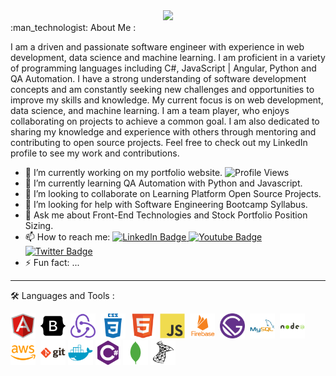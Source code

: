 <div id="header" align="center">
  <img src="https://media.giphy.com/media/jdPMeyv9rn0hZHh8n9/giphy.gif" width="100"/>
</div>
:man_technologist: About Me :
<p>
  I am a driven and passionate software engineer with experience in web development, data science and machine learning. I am proficient in a variety of programming languages including C#, JavaScript | Angular, Python and QA Automation. I have a strong understanding of software development concepts and am constantly seeking new challenges and opportunities to improve my skills and knowledge. My current focus is on web development, data science, and machine learning. I am a team player, who enjoys collaborating on projects to achieve a common goal. I am also dedicated to sharing my knowledge and experience with others through mentoring and contributing to open source projects. Feel free to check out my LinkedIn profile to see my work and contributions.
</p>

- 🔭 I’m currently working on my portfolio website. 
  <img src="https://komarev.com/ghpvc/?username=janatbek&style=flat-square&color=blue" alt="Profile Views"/>
- 🌱 I’m currently learning QA Automation with Python and Javascript.
- 👯 I’m looking to collaborate on Learning Platform Open Source Projects.
- 🤔 I’m looking for help with Software Engineering Bootcamp Syllabus. 
- 💬 Ask me about Front-End Technologies and Stock Portfolio Position Sizing. 
- 📫 How to reach me: 
    <a href="https://www.linkedin.com/in/jsharsheyev">
      <img src="https://img.shields.io/badge/LinkedIn-blue?style=for-the-badge&logo=linkedin&logoColor=white" alt="LinkedIn Badge"/>
    </a>
    <a href="https://youtube.com/@janatbek">
      <img src="https://img.shields.io/badge/YouTube-red?style=for-the-badge&logo=youtube&logoColor=white" alt="Youtube Badge"/>
    </a>
    <a href="https://twitter.com/janatbek">
      <img src="https://img.shields.io/badge/Twitter-blue?style=for-the-badge&logo=twitter&logoColor=white" alt="Twitter Badge"/>
    </a>
- ⚡ Fun fact: ...
---

:hammer_and_wrench: Languages and Tools :
<div>
	<img
		src="https://github.com/devicons/devicon/blob/master/icons/angularjs/angularjs-original.svg"
		title="Angular"
		alt="Angular"
		width="40"
		height="40"
	/>&nbsp;
	<img
		src="https://github.com/devicons/devicon/blob/master/icons/bootstrap/bootstrap-plain.svg"
		title="Bootstrap"
		alt="Bootstrap"
		width="40"
		height="40"
	/>&nbsp;
	<img
		src="https://github.com/devicons/devicon/blob/master/icons/redux/redux-original.svg"
		title="Redux"
		alt="Redux "
		width="40"
		height="40"
	/>&nbsp;
	<img
		src="https://github.com/devicons/devicon/blob/master/icons/css3/css3-plain-wordmark.svg"
		title="CSS3"
		alt="CSS"
		width="40"
		height="40"
	/>&nbsp;
	<img
		src="https://github.com/devicons/devicon/blob/master/icons/html5/html5-original.svg"
		title="HTML5"
		alt="HTML"
		width="40"
		height="40"
	/>&nbsp;
	<img
		src="https://github.com/devicons/devicon/blob/master/icons/javascript/javascript-original.svg"
		title="JavaScript"
		alt="JavaScript"
		width="40"
		height="40"
	/>&nbsp;
	<img
		src="https://github.com/devicons/devicon/blob/master/icons/firebase/firebase-plain-wordmark.svg"
		title="Firebase"
		alt="Firebase"
		width="40"
		height="40"
	/>&nbsp;
	<img
		src="https://github.com/devicons/devicon/blob/master/icons/gatsby/gatsby-original.svg"
		title="Gatsby"
		alt="Gatsby"
		width="40"
		height="40"
	/>&nbsp;
	<img
		src="https://github.com/devicons/devicon/blob/master/icons/mysql/mysql-original-wordmark.svg"
		title="MySQL"
		alt="MySQL"
		width="40"
		height="40"
	/>&nbsp;
	<img
		src="https://github.com/devicons/devicon/blob/master/icons/nodejs/nodejs-original-wordmark.svg"
		title="NodeJS"
		alt="NodeJS"
		width="40"
		height="40"
	/>&nbsp;
	<img
		src="https://github.com/devicons/devicon/blob/master/icons/amazonwebservices/amazonwebservices-plain-wordmark.svg"
		title="AWS"
		alt="AWS"
		width="40"
		height="40"
	/>&nbsp;
	<img
		src="https://github.com/devicons/devicon/blob/master/icons/git/git-original-wordmark.svg"
		title="Git"
		**alt="Git"
		width="40"
		height="40"
	/>
	<img
		src="https://github.com/devicons/devicon/blob/master/icons/docker/docker-plain.svg"
		title="Docker"
		**alt="Docker"
		width="40"
		height="40"
	/>
	<img
		src="https://github.com/devicons/devicon/blob/master/icons/csharp/csharp-plain.svg"
		title="C#"
		**alt="C#"
		width="40"
		height="40"
	/>
	<img
		src="https://github.com/devicons/devicon/blob/master/icons/mongodb/mongodb-plain.svg"
		title="Mongo DB"
		**alt="Mongo DB"
		width="40"
		height="40"
	/>
	<img
		src="https://github.com/devicons/devicon/blob/master/icons/microsoftsqlserver/microsoftsqlserver-plain.svg"
		title="Microsoft SQL Server"
		**alt="Microsoft SQL Server"
		width="40"
		height="40"
	/>
</div>
